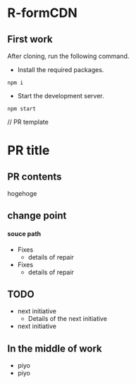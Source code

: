 # R-formCDN

## First work
After cloning, run the following command.

- Install the required packages.
```
npm i
```

- Start the development server.
```
npm start
```

// PR template
# PR title

## PR contents
hogehoge

## change point
#### souce path
- Fixes
  - details of repair
- Fixes
  - details of repair

## TODO
- next initiative
  - Details of the next initiative
- next initiative

## In the middle of work
- piyo
- piyo